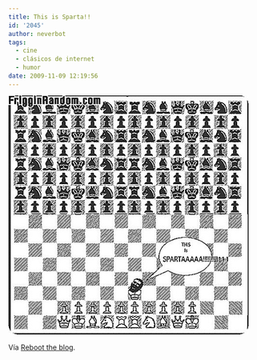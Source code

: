 ```yaml
---
title: This is Sparta!!
id: '2045'
author: neverbot
tags:
  - cine
  - clásicos de internet
  - humor
date: 2009-11-09 12:19:56
---
```


![200911091219.jpg](./this-is-sparta/200911091219.jpg)

Vía [Reboot the blog](http://blog.swas.es/post/121780793/checkmate).
